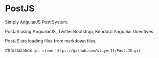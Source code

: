 # PostJS
Simply AngularJS Post System.

PostJS using AngualarJS, Twitter Bootstrap, KendoUI Angualar Directives. 

PostJS are loading files from markdown files.

##Installation
`git clone https://github.com/slayer11/PostsJS.git`